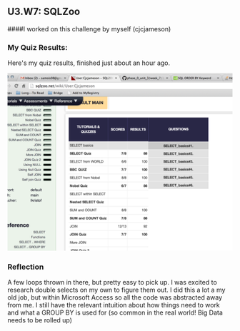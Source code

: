## U3.W7: SQLZoo

####I worked on this challenge by myself (cjcjameson)



### My Quiz Results:
<!-- Include the link to your image (saved in the imgs folder) to display it inline. -->

Here's my quiz results, finished just about an hour ago.

![cjcjameson sqlzoo results](https://github.com/cjcjameson/phase_0_unit_3/blob/master/week_7/imgs/sqlzoo_quiz.jpg "mostly correct")

### Reflection

A few loops thrown in there, but pretty easy to pick up. I was excited to research double selects on my own to figure them out.
I did this a lot a my old job, but within Microsoft Access so all the code was abstracted away from me. I still have the
relevant intuition about how things need to work and what a GROUP BY is used for (so common in the real world! Big Data needs to be rolled up)